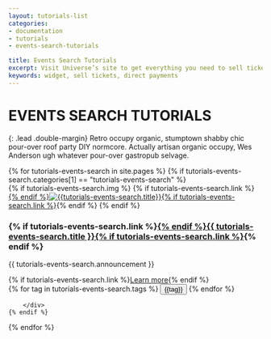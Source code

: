 ```yaml
---
layout: tutorials-list
categories:
- documentation
- tutorials
- events-search-tutorials

title: Events Search Tutorials
excerpt: Visit Universe’s site to get everything you need to sell tickets directly on your website at no additional cost.
keywords: widget, sell tickets, direct payments
---
```



# EVENTS SEARCH TUTORIALS

{: .lead .double-margin}
Retro occupy organic, stumptown shabby chic pour-over roof party DIY normcore. Actually artisan organic occupy, Wes Anderson ugh whatever pour-over gastropub selvage.

<div class="col-xs-12 col-sm-12 col-md-9 col-lg-10 comntent">
{% for tutorials-events-search in site.pages %}
    {% if tutorials-events-search.categories[1] == "tutorials-events-search" %}
        <div class="tutorials-article">
            {% if tutorials-events-search.img %}
                {% if tutorials-events-search.link %}<a href="{{ tutorials-events-search.link }}">{% endif %}<img src="{{ tutorials-events-search.img }}" class="image" alt="{{tutorials-events-search.title}}"/>{% if tutorials-events-search.link %}</a>{% endif %}
            {% endif %}
            <div class="announcement">
                <h3>{% if tutorials-events-search.link %}<a href="{{ tutorials-events-search.link }}">{% endif %}{{ tutorials-events-search.title }}{% if tutorials-events-search.link %}</a>{% endif %}</h3>
                <p>{{ tutorials-events-search.announcement }}</p>
                {% if tutorials-events-search.link %}<a class="button button-blue" href="{{ tutorials-events-search.link }}">Learn more</a>{% endif %}
                <div class="tags">
                    {% for tag in tutorials-events-search.tags %}
                        <button class="tag-btn" tag="{{tag}}">{{tag}}</button>
                    {% endfor %}
                </div>
            </div>
            
        </div>
    {% endif %}
{% endfor %}
</div>